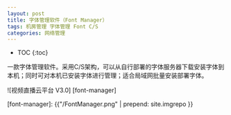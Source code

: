 ```yaml
---
layout: post
title: 字体管理软件（Font Manager）
tags: 机房管理 字体管理 Font C/S
categories: 网络管理
---
```


* TOC
{:toc}

一款字体管理软件。采用C/S架构，可以从自行部署的字体服务器下载安装字体到本机；同时可对本机已安装字体进行管理；适合局域网批量安装部署字体。

![视频直播云平台 V3.0] [font-manager]

[font-manager]: {{"/FontManager.png" | prepend: site.imgrepo }}